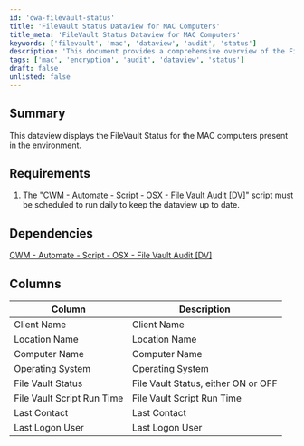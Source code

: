 ```yaml
---
id: 'cwa-filevault-status'
title: 'FileVault Status Dataview for MAC Computers'
title_meta: 'FileVault Status Dataview for MAC Computers'
keywords: ['filevault', 'mac', 'dataview', 'audit', 'status']
description: 'This document provides a comprehensive overview of the FileVault Status dataview for MAC computers, including requirements, dependencies, and detailed column descriptions to help monitor the encryption status of devices in your environment.'
tags: ['mac', 'encryption', 'audit', 'dataview', 'status']
draft: false
unlisted: false
---
```

## Summary

This dataview displays the FileVault Status for the MAC computers present in the environment.

## Requirements

1. The "[CWM - Automate - Script - OSX - File Vault Audit [DV]](https://proval.itglue.com/5078775/docs/10027994)" script must be scheduled to run daily to keep the dataview up to date.

## Dependencies

[CWM - Automate - Script - OSX - File Vault Audit [DV]](https://proval.itglue.com/5078775/docs/10027994)

## Columns

| Column                     | Description                                 |
|---------------------------|---------------------------------------------|
| Client Name               | Client Name                                 |
| Location Name             | Location Name                               |
| Computer Name             | Computer Name                               |
| Operating System          | Operating System                            |
| File Vault Status         | File Vault Status, either ON or OFF        |
| File Vault Script Run Time | File Vault Script Run Time                  |
| Last Contact              | Last Contact                                |
| Last Logon User          | Last Logon User                            |



